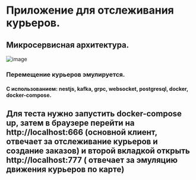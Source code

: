 # Приложение для отслеживания курьеров.

## Микросервисная архитектура.

![image](https://i.ibb.co/QkNsRgM/chrome-c-Blc-Of-Gzsq.png)

### Перемещение курьеров эмулируется.

#### С использованием: nestjs, kafka, grpc, websocket, postgresql, docker, docker-compose.

## Для теста нужно запустить docker-compose up, затем в браузере перейти на http://localhost:666 (основной клиент, отвечает за отслеживание курьеров и создание заказов) и второй вкладкой открыть http://localhost:777 ( отвечает за эмуляцию движения курьеров по карте)
